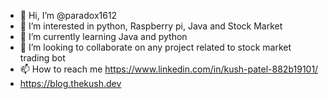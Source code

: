 - 👋 Hi, I’m @paradox1612
- 👀 I’m interested in python, Raspberry pi, Java and Stock Market
- 🌱 I’m currently learning Java and python
- 💞️ I’m looking to collaborate on any project related to stock market trading bot
- 📫 How to reach me https://www.linkedin.com/in/kush-patel-882b19101/
- https://blog.thekush.dev
<!---
paradox1612/paradox1612 is a ✨ special ✨ repository because its `README.md` (this file) appears on your GitHub profile.
You can click the Preview link to take a look at your changes.
--->
